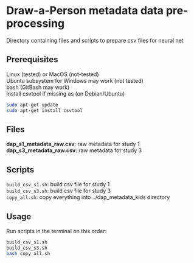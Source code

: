 # Draw-a-Person metadata data pre-processing

Directory containing files and scripts to prepare csv files for neural net

## Prerequisites
Linux (tested) or MacOS (not-tested)  
Ubuntu subsystem for Windows may work (not tested)  
bash (GitBash may work)  
Install csvtool if missing as (on Debian/Ubuntu)  

```bash
sudo apt-get update
sudo apt-get install csvtool
```

## Files
**dap_s1_metadata_raw.csv**: raw metadata for study 1  
**dap_s3_metadata_raw.csv**: raw metadata for study 3  

## Scripts
```build_csv_s1.sh```: build csv file for study 1  
```build_csv_s3.sh```: build csv file for study 3    
```copy_all.sh```: copy everything into ../dap_metadata_kids directory  

## Usage
Run scripts in the terminal on this order:  

```bash
build_csv_s1.sh
build_csv_s3.sh
bash copy_all.sh
```
